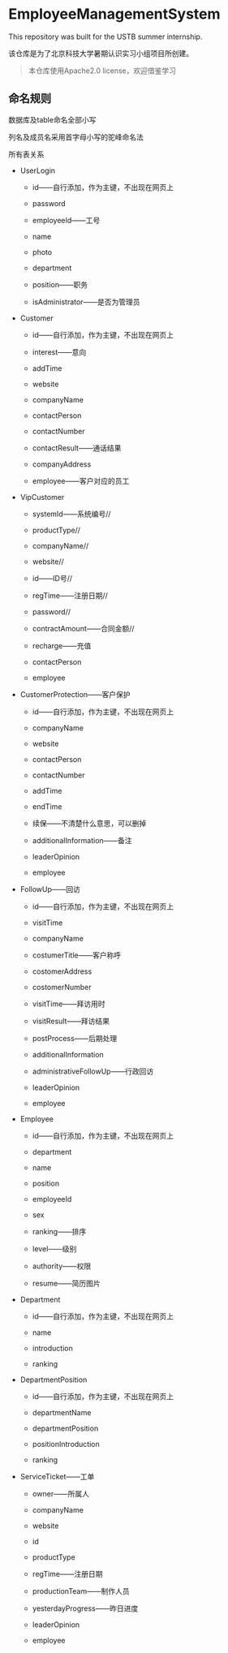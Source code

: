# EmployeeManagementSystem
This repository was built for the USTB summer internship.

该仓库是为了北京科技大学暑期认识实习小组项目所创建。



> 本仓库使用Apache2.0 license，欢迎借鉴学习



## 命名规则

数据库及table命名全部小写

列名及成员名采用首字母小写的驼峰命名法

所有表关系

- UserLogin

  - id——自行添加，作为主键，不出现在网页上

  - password

  - employeeId——工号

  - name

  - photo

  - department

  - position——职务

  - isAdministrator——是否为管理员

- Customer

  - id——自行添加，作为主键，不出现在网页上

  - interest——意向

  - addTime

  - website

  - companyName

  - contactPerson

  - contactNumber

  - contactResult——通话结果

  - companyAddress

  - employee——客户对应的员工

- VipCustomer

  - systemId——系统编号//

  - productType//

  - companyName//

  - website//

  - id——ID号//

  - regTime——注册日期//

  - password//

  - contractAmount——合同金额//

  - recharge——充值

  - contactPerson

  - employee

- CustomerProtection——客户保护

  - id——自行添加，作为主键，不出现在网页上

  - companyName

  - website

  - contactPerson

  - contactNumber

  - addTime

  - endTime

  - 续保——不清楚什么意思，可以删掉

  - additionalInformation——备注

  - leaderOpinion

  - employee

- FollowUp——回访

  - id——自行添加，作为主键，不出现在网页上

  - visitTime

  - companyName

  - costumerTitle——客户称呼

  - costomerAddress

  - costomerNumber

  - visitTime——拜访用时

  - visitResult——拜访结果

  - postProcess——后期处理

  - additionalInformation

  - administrativeFollowUp——行政回访

  - leaderOpinion

  - employee

- Employee

  - id——自行添加，作为主键，不出现在网页上

  - department

  - name

  - position

  - employeeId

  - sex

  - ranking——排序

  - level——级别

  - authority——权限

  - resume——简历图片

- Department

  - id——自行添加，作为主键，不出现在网页上

  - name

  - introduction

  - ranking

- DepartmentPosition

  - id——自行添加，作为主键，不出现在网页上

  - departmentName

  - departmentPosition

  - positionIntroduction

  - ranking

- ServiceTicket——工单

  - owner——所属人

  - companyName

  - website

  - id

  - productType

  - regTime——注册日期

  - productionTeam——制作人员

  - yesterdayProgress——昨日进度

  - leaderOpinion

  - employee
